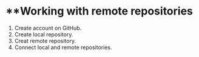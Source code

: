 # **Working with remote repositories
1. Create account on GitHub.
2. Create local repository.
3. Creat remote repository.
4. Connect local and remote repositories.